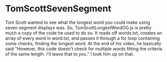 # TomScottSevenSegment
Tom Scott wanted to see what the longest word you could make using seven segment displays was. So, TomScottLongestWordOG.js is pretty much a copy of the code he used to do so. It reads off words.txt, creates an array of every word in word.txt, and passes it through a for loop containing some checks, finding the longest word. 
At the end of his video, he basically said "However, this code doesn't check for multiple words fitting the criteria of the same length. I'll leave that to you." I took him up on that.
